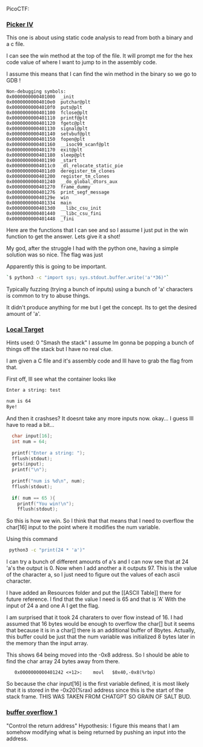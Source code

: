 PicoCTF:

### [Picker IV](https://play.picoctf.org/playlists/2?m=43)

This one is about using static code analysis to read from both a binary and a c file. 

I can see the win method at the top of the file. 
It will prompt me for the hex code value of where I want to jump to in the assembly code.

I assume this means that I can find the win method in the binary so we go to GDB !

```
Non-debugging symbols:
0x0000000000401000  _init
0x00000000004010e0  putchar@plt
0x00000000004010f0  puts@plt
0x0000000000401100  fclose@plt
0x0000000000401110  printf@plt
0x0000000000401120  fgetc@plt
0x0000000000401130  signal@plt
0x0000000000401140  setvbuf@plt
0x0000000000401150  fopen@plt
0x0000000000401160  __isoc99_scanf@plt
0x0000000000401170  exit@plt
0x0000000000401180  sleep@plt
0x0000000000401190  _start
0x00000000004011c0  _dl_relocate_static_pie
0x00000000004011d0  deregister_tm_clones
0x0000000000401200  register_tm_clones
0x0000000000401240  __do_global_dtors_aux
0x0000000000401270  frame_dummy
0x0000000000401276  print_segf_message
0x000000000040129e  win
0x0000000000401334  main
0x00000000004013d0  __libc_csu_init
0x0000000000401440  __libc_csu_fini
0x0000000000401448  _fini
```

Here are the functions that I can see and so I assume I just put in the win function to get the answer. Lets give it a shot!

My god, after the struggle I had with the python one, having a simple solution was so nice.
The flag was just

Apparently this is going to be important.
```bash
`$ python3 -c "import sys; sys.stdout.buffer.write('a'*36)"`
```
Typically fuzzing (trying a bunch of inputs) using a bunch of 'a' characters is common to try to abuse things.

It didn't produce anything for me but I get the concept. Its to get the desired amount of 'a'.

### [Local Target](https://play.picoctf.org/playlists/2?m=47)
Hints used: 0
"Smash the stack"
I assume Im gonna be popping a bunch of things off the stack but I have no real clue.

I am given a C file and it's assembly code and Ill have to grab the flag from that. 

First off, Ill see what the container looks like
```bash
Enter a string: test

num is 64
Bye!
```
And then it crashses? It doesnt take any more inputs now.
okay... I guess Ill have to read a bit...

```C
  char input[16];
  int num = 64;
  
  printf("Enter a string: ");
  fflush(stdout);
  gets(input);
  printf("\n");
  
  printf("num is %d\n", num);
  fflush(stdout);
  
  if( num == 65 ){
    printf("You win!\n");
    fflush(stdout);
```
So this is how we win. So I think that that means that I need to overflow the char[16] input to the point where it modifies the num variable.

Using this command 
```bash
 python3 -c "print(24 * 'a')"
```
I can try a bunch of different amounts of a's and I can now see that at 24 'a's the output is 0.
Now when I add another a it outputs 97. This is the value of the character a, so I just need to figure out the values of each ascii character.

I have added an Resources folder and put the [[ASCII Table]] there for future reference.
I find that the value I need is 65 and that is 'A'
With the input of 24 a and one A I get the flag.

I am surprised that it took 24 charaters to over flow instead of 16. I had assumed that 16 bytes would be enough to overflow the char\[] but it seems that because it is in a char\[] there is an additional buffer of 8bytes. 
Actually, this buffer could be just that the num variable was initialized 8 bytes later in the memory than the input array.

This shows 64 being moved into the -0x8 address. So I should be able to find the char array 24 bytes away from there.
```
   0x0000000000401242 <+12>:	movl   $0x40,-0x8(%rbp)
```
So because the char input\[16] is the first variable defined, it is most likely that it is stored in the -0x20(%rax) address since this is the start of the stack frame.
THIS WAS TAKEN FROM CHATGPT SO GRAIN OF SALT BUD.



### [buffer overflow 1](https://play.picoctf.org/playlists/2?m=49)
"Control the return address"
Hypothesis: I figure this means that I am somehow modifying what is being returned by pushing an input into the address.


